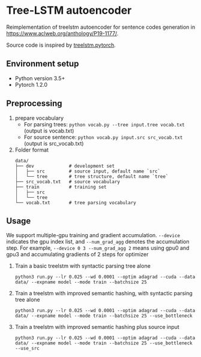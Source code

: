 # Tree-LSTM autoencoder

Reimplementation of treelstm autoencoder for sentence codes generation in https://www.aclweb.org/anthology/P19-1177/.

Source code is inspired by [treelstm.pytorch](https://github.com/dasguptar/treelstm.pytorch).

## Environment setup
* Python version 3.5+
* Pytorch 1.2.0

## Preprocessing
1. prepare vocabulary
    - For parsing trees: `python vocab.py --tree input.tree vocab.txt` (output is vocab.txt)
    - For source sentence: `python vocab.py input.src src_vocab.txt` (output is src_vocab.txt)
2. Folder format
    ```
    data/
    ├── dev             # development set
    │   ├── src         # source input, default name `src`
    │   └── tree        # tree structure, default name `tree`
    ├── src_vocab.txt   # source vocabulary
    ├── train           # training set
    │   ├── src
    │   └── tree
    └── vocab.txt       # tree parsing vocabulary
    ```
 
## Usage

We support multiple-gpu training and gradient accumulation. 
`--device` indicates the gpu index list, and `--num_grad_agg` denotes the accumulation step. 
For example, `--device 0 3 --num_grad_agg 2` means using gpu0 and gpu3 and accumulating gradients of 2 steps for optimizer

1. Train a basic treelstm with syntactic parsing tree alone
    ```
    python3 run.py --lr 0.025 --wd 0.0001 --optim adagrad --cuda --data data/ --expname model --mode train --batchsize 25 
    ```
2. Train a treelstm with improved semantic hashing, with syntactic parsing tree alone
    ```
    python3 run.py --lr 0.025 --wd 0.0001 --optim adagrad --cuda --data data/ --expname model --mode train --batchsize 25 --use_bottleneck
    ```
3. Train a treelstm with improved semantic hashing plus source input
    ```
    python3 run.py --lr 0.025 --wd 0.0001 --optim adagrad --cuda --data data/ --expname model --mode train --batchsize 25 --use_bottleneck --use_src
    ```
